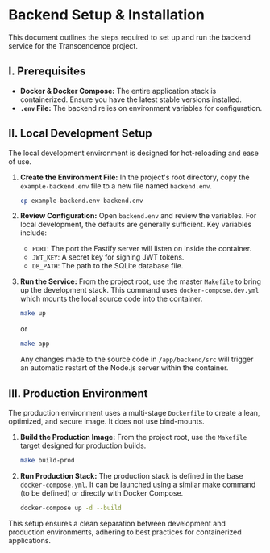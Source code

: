 # Backend Setup & Installation

This document outlines the steps required to set up and run the backend service for the Transcendence project.

## I. Prerequisites

-   **Docker & Docker Compose:** The entire application stack is containerized. Ensure you have the latest stable versions installed.
-   **`.env` File:** The backend relies on environment variables for configuration.

## II. Local Development Setup

The local development environment is designed for hot-reloading and ease of use.

1.  **Create the Environment File:**
    In the project's root directory, copy the `example-backend.env` file to a new file named `backend.env`.

    ```bash
    cp example-backend.env backend.env
    ```

2.  **Review Configuration:**
    Open `backend.env` and review the variables. For local development, the defaults are generally sufficient. Key variables include:
    -   `PORT`: The port the Fastify server will listen on inside the container.
    -   `JWT_KEY`: A secret key for signing JWT tokens.
    -   `DB_PATH`: The path to the SQLite database file.

3.  **Run the Service:**
    From the project root, use the master `Makefile` to bring up the development stack. This command uses `docker-compose.dev.yml` which mounts the local source code into the container.

    ```bash
    make up
    ```
    or
    ```bash
    make app
    ```
    
    Any changes made to the source code in `/app/backend/src` will trigger an automatic restart of the Node.js server within the container.

## III. Production Environment

The production environment uses a multi-stage `Dockerfile` to create a lean, optimized, and secure image. It does not use bind-mounts.

1.  **Build the Production Image:**
    From the project root, use the `Makefile` target designed for production builds.

    ```bash
    make build-prod
    ```

2.  **Run Production Stack:**
    The production stack is defined in the base `docker-compose.yml`. It can be launched using a similar make command (to be defined) or directly with Docker Compose.

    ```bash
    docker-compose up -d --build
    ```

This setup ensures a clean separation between development and production environments, adhering to best practices for containerized applications.
